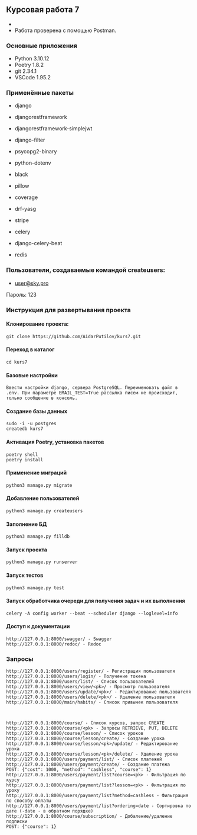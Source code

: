 ## Курсовая работа 7
-
- Работа проверена с помощью Postman.

### Основные приложения
- Python 3.10.12
- Poetry 1.8.2
- git 2.34.1
- VSCode 1.95.2

### Применённые пакеты
- django
- djangorestframework
- djangorestframework-simplejwt
- django-filter
- psycopg2-binary
- python-dotenv
- black


- pillow
- coverage
- drf-yasg
- stripe
- celery
- django-celery-beat
- redis

### Пользователи, создаваемые командой createusers:
- user@sky.pro

Пароль: 123

### Инструкция для развертывания проекта

#### Клонирование проекта:
```
git clone https://github.com/AidarPutilov/kurs7.git
```

#### Переход в каталог
```
cd kurs7
```

#### Базовые настройки
```
Ввести настройки django, сервера PostgreSQL. Переименовать файл в .env. При параметре EMAIL_TEST=True рассылка писем не происходит, только сообщение в консоль.
```

#### Создание базы данных
```
sudo -i -u postgres
createdb kurs7
```

#### Активация Poetry, установка пакетов
```
poetry shell
poetry install
```

#### Применение миграций
```
python3 manage.py migrate
```

#### Добавление пользователей
```
python3 manage.py createusers
```

#### Заполнение БД
```
python3 manage.py filldb
```

#### Запуск проекта
```
python3 manage.py runserver
```

#### Запуск тестов
```
python3 manage.py test
```

#### Запуск обработчика очереди для получения задач и их выполнения
```
celery -A config worker --beat --scheduler django --loglevel=info
```

#### Доступ к документации
```
http://127.0.0.1:8000/swagger/ - Swagger
http://127.0.0.1:8000/redoc/ - Redoc
```

### Запросы
```
http://127.0.0.1:8000/users/register/ - Регистрация пользователя
http://127.0.0.1:8000/users/login/ - Получение токена
http://127.0.0.1:8000/users/list/ - Список пользователей
http://127.0.0.1:8000/users/view/<pk>/ - Просмотр пользователя
http://127.0.0.1:8000/users/update/<pk>/ - Редактирование пользователя
http://127.0.0.1:8000/users/delete/<pk>/ - Удаление пользователя
http://127.0.0.1:8000/main/habits/ - Список привычек пользователя



http://127.0.0.1:8000/course/ - Список курсов, запрос CREATE
http://127.0.0.1:8000/course/<pk> - Запросы RETRIEVE, PUT, DELETE
http://127.0.0.1:8000/course/lesson/ - Список уроков
http://127.0.0.1:8000/course/lesson/create/ - Создание урока
http://127.0.0.1:8000/course/lesson/<pk>/update/ - Редактирование урока
http://127.0.0.1:8000/course/lesson/<pk>/delete/ - Удаление урока
http://127.0.0.1:8000/users/payment/list/ - Список платежей
http://127.0.0.1:8000/users/payment/create/ - Создание платежа
POST: {"cost": 1000, "method": "cashless", "course": 1}
http://127.0.0.1:8000/users/payment/list?course=<pk> - Фильтрация по курсу
http://127.0.0.1:8000/users/payment/list?lesson=<pk> - Фильтрация по уроку
http://127.0.0.1:8000/users/payment/list?method=cashless - Фильтрация по способу оплаты
http://127.0.0.1:8000/users/payment/list?ordering=date - Сортировка по дате (-date - в обратном порядке)
http://127.0.0.1:8000/course/subscription/ - Добаление/удаление подписки
POST: {"course": 1}
```
